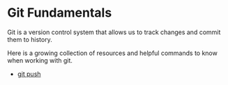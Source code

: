 # Git Fundamentals

Git is a version control system that allows us to track changes and commit them to history.

Here is a growing collection of resources and helpful commands to know when working with git.







- [git push](./commands/Push.md)